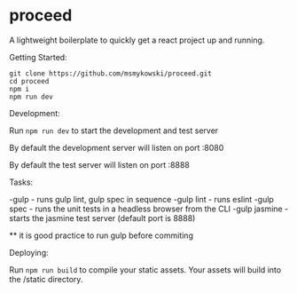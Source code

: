 # proceed
A lightweight boilerplate to quickly get a react project up and running.

Getting Started:

```
git clone https://github.com/msmykowski/proceed.git
cd proceed
npm i 
npm run dev 
```

Development:

Run ```npm run dev``` to start the development and test server

By default the development server will listen on port :8080

By default the test server will listen on port :8888

Tasks:

-gulp - runs gulp lint, gulp spec in sequence
-gulp lint - runs eslint
-gulp spec - runs the unit tests in a headless browser from the CLI
-gulp jasmine - starts the jasmine test server (default port is 8888)

** it is good practice to run gulp before commiting

Deploying:

Run ```npm run build``` to compile your static assets.  Your assets will build into the /static directory.

